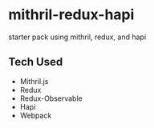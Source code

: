# mithril-redux-hapi
starter pack using mithril, redux, and hapi

## Tech Used
- Mithril.js
- Redux
- Redux-Observable
- Hapi
- Webpack
